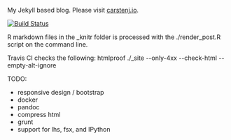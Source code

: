 My Jekyll based blog. Please visit [carstenj.io](http://carstenj.io/).

[![Build Status](https://travis-ci.org/carsten-j/carsten-j.github.io.svg?branch=master)](https://travis-ci.org/carsten-j/carsten-j.github.io)

R markdown files in the _knitr folder is processed with the
./render_post.R <inputfile>
script on the command line.

Travis CI checks the following:
htmlproof ./_site --only-4xx  --check-html --empty-alt-ignore

TODO:

  * responsive design / bootstrap
  * docker
  * pandoc 
  * compress html
  * grunt
  * support for lhs, fsx, and IPython

  
